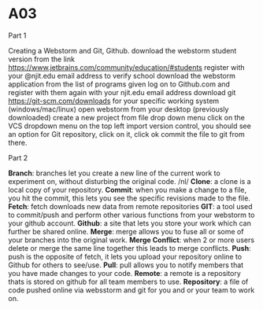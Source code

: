 # A03
Part 1

Creating a Webstorm and Git, Github.
download the webstorm student version from the link https://www.jetbrains.com/community/education/#students 
register with your @njit.edu email address to verify school
download the webstorm application from the list of programs given
log on to Github.com and register with them again with your njit.edu email address
download git https://git-scm.com/downloads for your specific working system (windows/mac/linux)
open webstorm from your desktop (previously downloaded)
create a new project from file drop down menu
click on the VCS dropdown menu on the top left
import version control, you should see an option for Git repository, click on it, click ok
commit the file to git from there.

Part 2

**Branch**: branches let you create a new line of the current work to experiment on, without disturbing the original code. /nl/
**Clone**: a clone is a local copy of your repository.
**Commit**: when you make a change to a file, you hit the commit, this lets you see the specific revisions made to the file.
**Fetch**: fetch downloads new data from remote repositories
**GIT**: a tool used to commit/push and perform other various functions from your webstorm to your github account.
**Github**: a site that lets you store your work which can further be shared online.
**Merge**: merge allows you to fuse all or some of your branches into the original work.
**Merge Conflict**: when 2 or more users delete or merge the same line together this leads to merge conflicts.
**Push**: push is the opposite of fetch, it lets you upload your repository online to Github for others to see/use.
**Pull**: pull allows you to notify members that you have made changes to your code.
**Remote**: a remote is a repository thats is stored on github for all team members to use.
**Repository**: a file of code pushed online via websstorm and git for you and or your team to work on.
